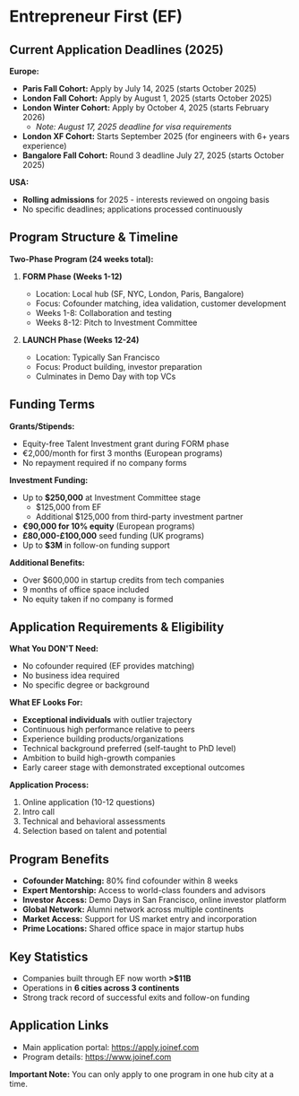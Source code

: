 # Entrepreneur First (EF)

## Current Application Deadlines (2025)

**Europe:**
- **Paris Fall Cohort:** Apply by July 14, 2025 (starts October 2025)
- **London Fall Cohort:** Apply by August 1, 2025 (starts October 2025)
- **London Winter Cohort:** Apply by October 4, 2025 (starts February 2026)
  - *Note: August 17, 2025 deadline for visa requirements*
- **London XF Cohort:** Starts September 2025 (for engineers with 6+ years experience)
- **Bangalore Fall Cohort:** Round 3 deadline July 27, 2025 (starts October 2025)

**USA:**
- **Rolling admissions** for 2025 - interests reviewed on ongoing basis
- No specific deadlines; applications processed continuously

## Program Structure & Timeline

**Two-Phase Program (24 weeks total):**

1. **FORM Phase (Weeks 1-12)**
   - Location: Local hub (SF, NYC, London, Paris, Bangalore)
   - Focus: Cofounder matching, idea validation, customer development
   - Weeks 1-8: Collaboration and testing
   - Weeks 8-12: Pitch to Investment Committee

2. **LAUNCH Phase (Weeks 12-24)**
   - Location: Typically San Francisco
   - Focus: Product building, investor preparation
   - Culminates in Demo Day with top VCs

## Funding Terms

**Grants/Stipends:**
- Equity-free Talent Investment grant during FORM phase
- €2,000/month for first 3 months (European programs)
- No repayment required if no company forms

**Investment Funding:**
- Up to **$250,000** at Investment Committee stage
  - $125,000 from EF
  - Additional $125,000 from third-party investment partner
- **€90,000 for 10% equity** (European programs)
- **£80,000-£100,000** seed funding (UK programs)
- Up to **$3M** in follow-on funding support

**Additional Benefits:**
- Over $600,000 in startup credits from tech companies
- 9 months of office space included
- No equity taken if no company is formed

## Application Requirements & Eligibility

**What You DON'T Need:**
- No cofounder required (EF provides matching)
- No business idea required
- No specific degree or background

**What EF Looks For:**
- **Exceptional individuals** with outlier trajectory
- Continuous high performance relative to peers
- Experience building products/organizations
- Technical background preferred (self-taught to PhD level)
- Ambition to build high-growth companies
- Early career stage with demonstrated exceptional outcomes

**Application Process:**
1. Online application (10-12 questions)
2. Intro call
3. Technical and behavioral assessments
4. Selection based on talent and potential

## Program Benefits

- **Cofounder Matching:** 80% find cofounder within 8 weeks
- **Expert Mentorship:** Access to world-class founders and advisors
- **Investor Access:** Demo Days in San Francisco, online investor platform
- **Global Network:** Alumni network across multiple continents
- **Market Access:** Support for US market entry and incorporation
- **Prime Locations:** Shared office space in major startup hubs

## Key Statistics
- Companies built through EF now worth **>$11B**
- Operations in **6 cities across 3 continents**
- Strong track record of successful exits and follow-on funding

## Application Links
- Main application portal: https://apply.joinef.com
- Program details: https://www.joinef.com

**Important Note:** You can only apply to one program in one hub city at a time.